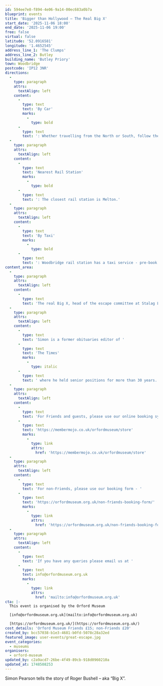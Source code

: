 ```yaml
---
id: 594ee7e8-f894-4e06-9a14-00ec683a0b7a
blueprint: events
title: 'Bigger than Hollywood – The Real Big X'
start_date: '2025-11-06 18:00'
end_date: '2025-11-06 19:00'
free: false
virtual: false
latitude: '52.0916581'
longitude: '1.4652545'
address_line_1: 'The Clumps'
address_line_2: Butley
building_name: 'Butley Priory'
town: Woodbridge
postcode: 'IP12 3NR'
directions:
  -
    type: paragraph
    attrs:
      textAlign: left
    content:
      -
        type: text
        text: 'By Car'
        marks:
          -
            type: bold
      -
        type: text
        text: ': Whether travelling from the North or South, follow the A12 in the direction of Woodbridge. Take the A1152 towards Melton. Stay on the A1152 and turn right at the first sign for Butley Priory. Continue until you reach our private drive and follow signs for parking.'
  -
    type: paragraph
    attrs:
      textAlign: left
    content:
      -
        type: text
        text: 'Nearest Rail Station'
        marks:
          -
            type: bold
      -
        type: text
        text: ': The closest rail station is Melton.'
  -
    type: paragraph
    attrs:
      textAlign: left
    content:
      -
        type: text
        text: 'By Taxi'
        marks:
          -
            type: bold
      -
        type: text
        text: ': Woodbridge rail station has a taxi service - pre-book with M&R Cars on 01394 380034'
content_area:
  -
    type: paragraph
    attrs:
      textAlign: left
    content:
      -
        type: text
        text: 'The real Big X, head of the escape committee at Stalag Luft III, however, was a far more compelling character than the man portrayed by Hollywood and renamed Roger Bartlett. Bushell was a Cambridge-educated criminal barrister and the fastest skier in Europe before he was shot down in his Spitfire over Dunkirk in 1940. A talented linguist who spoke fluent French and German, he turned Stalag Luft III into an unlikely outpost of British Intelligence and organised the digging of the famed tunnels Tom, Dick and Harry.'
  -
    type: paragraph
    attrs:
      textAlign: left
    content:
      -
        type: text
        text: 'Simon is a former obituaries editor of '
      -
        type: text
        text: 'The Times'
        marks:
          -
            type: italic
      -
        type: text
        text: ' where he held senior positions for more than 30 years. He has also worked for the Daily Telegraph, the Sunday Times and the South China Morning Post. His latest book, written with his wife, Fiona Gorman, in 2023 is a biography of the pioneering heart surgeon Professor Sir Magdi Yacoub.'
  -
    type: paragraph
    attrs:
      textAlign: left
    content:
      -
        type: text
        text: 'For Friends and guests, please use our online booking system - '
      -
        type: text
        text: 'https://membermojo.co.uk/orfordmuseum/store'
        marks:
          -
            type: link
            attrs:
              href: 'https://membermojo.co.uk/orfordmuseum/store'
  -
    type: paragraph
    attrs:
      textAlign: left
    content:
      -
        type: text
        text: 'For non-Friends, please use our booking form - '
      -
        type: text
        text: 'https://orfordmuseum.org.uk/non-friends-booking-form/'
        marks:
          -
            type: link
            attrs:
              href: 'https://orfordmuseum.org.uk/non-friends-booking-form/'
  -
    type: paragraph
    attrs:
      textAlign: left
    content:
      -
        type: text
        text: 'If you have any queries please email us at '
      -
        type: text
        text: info@orfordmuseum.org.uk
        marks:
          -
            type: link
            attrs:
              href: 'mailto:info@orfordmuseum.org.uk'
cta: |-
  This event is organised by the Orford Museum

  [info@orfordmuseum.org.uk](mailto:info@orfordmuseum.org.uk)

  [https://orfordmuseum.org.uk/](https://orfordmuseum.org.uk/)
cost_details: 'Orford Museum Friends £15; non-Friends £20'
created_by: bcc57038-b1e3-4681-b0fd-5078c28a32ed
featured_image: user-events/great-escape.jpg
event_categories:
  - museums
organisers:
  - orford-museum
updated_by: c2a9acd7-26be-4f49-89cb-918d0960210a
updated_at: 1748508253
---
```

Simon Pearson tells the story of Roger Bushell – aka “Big X”.